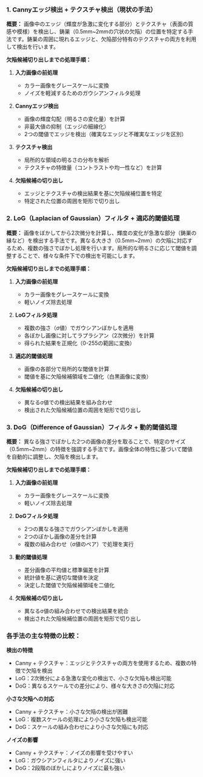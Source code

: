 ### 1. Cannyエッジ検出 + テクスチャ検出（現状の手法）

**概要：**
画像中のエッジ（輝度が急激に変化する部分）とテクスチャ（表面の質感や模様）を検出し、鋳巣（0.5mm~2mmの穴状の欠陥）の位置を特定する手法です。鋳巣の周囲に現れるエッジと、欠陥部分特有のテクスチャの両方を利用して検出を行います。

**欠陥候補切り出しまでの処理手順：**
1. **入力画像の前処理**
   - カラー画像をグレースケールに変換
   - ノイズを軽減するためのガウシアンフィルタ処理

2. **Cannyエッジ検出**
   - 画像の輝度勾配（明るさの変化量）を計算
   - 非最大値の抑制（エッジの細線化）
   - 2つの閾値でエッジを検出（確実なエッジと不確実なエッジを区別）

3. **テクスチャ検出**
   - 局所的な領域の明るさの分布を解析
   - テクスチャの特徴量（コントラストや均一性など）を計算

4. **欠陥候補の切り出し**
   - エッジとテクスチャの検出結果を基に欠陥候補位置を特定
   - 特定された位置の周囲を矩形で切り出し

### 2. LoG（Laplacian of Gaussian）フィルタ + 適応的閾値処理

**概要：**
画像をぼかしてから2次微分を計算し、輝度の変化が急激な部分（鋳巣の縁など）を検出する手法です。異なる大きさ（0.5mm~2mm）の欠陥に対応するため、複数の強さでぼかし処理を行います。局所的な明るさに応じて閾値を調整することで、様々な条件下での検出を可能にします。

**欠陥候補切り出しまでの処理手順：**
1. **入力画像の前処理**
   - カラー画像をグレースケールに変換
   - 軽いノイズ除去処理

2. **LoGフィルタ処理**
   - 複数の強さ（σ値）でガウシアンぼかしを適用
   - 各ぼかし画像に対してラプラシアン（2次微分）を計算
   - 得られた結果を正規化（0-255の範囲に変換）

3. **適応的閾値処理**
   - 画像の各部分で局所的な閾値を計算
   - 閾値を基に欠陥候補領域を二値化（白黒画像に変換）

4. **欠陥候補の切り出し**
   - 異なるσ値での検出結果を組み合わせ
   - 検出された欠陥候補位置の周囲を矩形で切り出し

### 3. DoG（Difference of Gaussian）フィルタ + 動的閾値処理

**概要：**
異なる強さでぼかした2つの画像の差分を取ることで、特定のサイズ（0.5mm~2mm）の特徴を強調する手法です。画像全体の特性に基づいて閾値を自動的に調整し、欠陥を検出します。

**欠陥候補切り出しまでの処理手順：**
1. **入力画像の前処理**
   - カラー画像をグレースケールに変換
   - 軽いノイズ除去処理

2. **DoGフィルタ処理**
   - 2つの異なる強さでガウシアンぼかしを適用
   - 2つのぼかし画像の差分を計算
   - 複数の組み合わせ（σ値のペア）で処理を実行

3. **動的閾値処理**
   - 差分画像の平均値と標準偏差を計算
   - 統計値を基に適切な閾値を決定
   - 決定した閾値で欠陥候補領域を二値化

4. **欠陥候補の切り出し**
   - 異なるσ値の組み合わせでの検出結果を統合
   - 検出された欠陥候補位置の周囲を矩形で切り出し

### 各手法の主な特徴の比較：

**検出の特徴**
- Canny + テクスチャ：エッジとテクスチャの両方を使用するため、複数の特徴で欠陥を検出
- LoG：2次微分による急激な変化の検出で、小さな欠陥も検出可能
- DoG：異なるスケールでの差分により、様々な大きさの欠陥に対応

**小さな欠陥への対応**
- Canny + テクスチャ：小さな欠陥の検出が困難
- LoG：複数スケールの処理により小さな欠陥も検出可能
- DoG：スケールの組み合わせにより小さな欠陥にも対応

**ノイズの影響**
- Canny + テクスチャ：ノイズの影響を受けやすい
- LoG：ガウシアンフィルタによりノイズに強い
- DoG：2段階のぼかしによりノイズに最も強い

